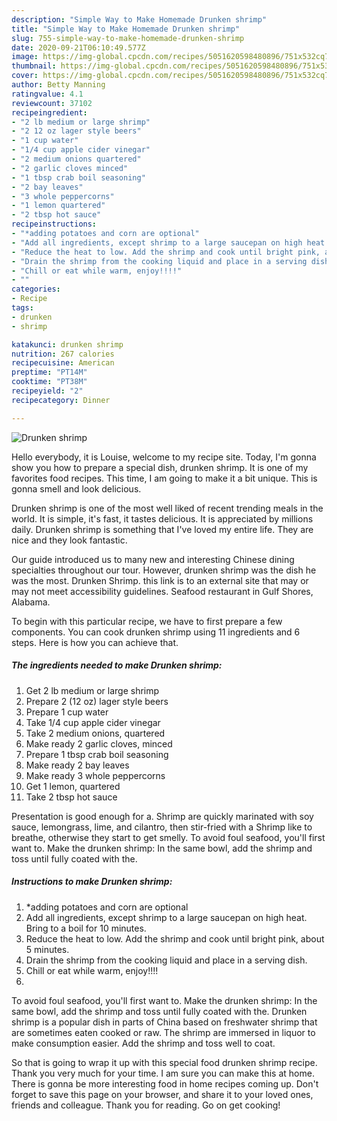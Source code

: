 ```yaml
---
description: "Simple Way to Make Homemade Drunken shrimp"
title: "Simple Way to Make Homemade Drunken shrimp"
slug: 755-simple-way-to-make-homemade-drunken-shrimp
date: 2020-09-21T06:10:49.577Z
image: https://img-global.cpcdn.com/recipes/5051620598480896/751x532cq70/drunken-shrimp-recipe-main-photo.jpg
thumbnail: https://img-global.cpcdn.com/recipes/5051620598480896/751x532cq70/drunken-shrimp-recipe-main-photo.jpg
cover: https://img-global.cpcdn.com/recipes/5051620598480896/751x532cq70/drunken-shrimp-recipe-main-photo.jpg
author: Betty Manning
ratingvalue: 4.1
reviewcount: 37102
recipeingredient:
- "2 lb medium or large shrimp"
- "2 12 oz lager style beers"
- "1 cup water"
- "1/4 cup apple cider vinegar"
- "2 medium onions quartered"
- "2 garlic cloves minced"
- "1 tbsp crab boil seasoning"
- "2 bay leaves"
- "3 whole peppercorns"
- "1 lemon quartered"
- "2 tbsp hot sauce"
recipeinstructions:
- "*adding potatoes and corn are optional"
- "Add all ingredients, except shrimp to a large saucepan on high heat. Bring to a boil for 10 minutes."
- "Reduce the heat to low. Add the shrimp and cook until bright pink, about 5 minutes."
- "Drain the shrimp from the cooking liquid and place in a serving dish."
- "Chill or eat while warm, enjoy!!!!"
- ""
categories:
- Recipe
tags:
- drunken
- shrimp

katakunci: drunken shrimp 
nutrition: 267 calories
recipecuisine: American
preptime: "PT14M"
cooktime: "PT38M"
recipeyield: "2"
recipecategory: Dinner

---
```



![Drunken shrimp](https://img-global.cpcdn.com/recipes/5051620598480896/751x532cq70/drunken-shrimp-recipe-main-photo.jpg)

Hello everybody, it is Louise, welcome to my recipe site. Today, I'm gonna show you how to prepare a special dish, drunken shrimp. It is one of my favorites food recipes. This time, I am going to make it a bit unique. This is gonna smell and look delicious.

Drunken shrimp is one of the most well liked of recent trending meals in the world. It is simple, it's fast, it tastes delicious. It is appreciated by millions daily. Drunken shrimp is something that I've loved my entire life. They are nice and they look fantastic.

Our guide introduced us to many new and interesting Chinese dining specialties throughout our tour. However, drunken shrimp was the dish he was the most. Drunken Shrimp. this link is to an external site that may or may not meet accessibility guidelines. Seafood restaurant in Gulf Shores, Alabama.


To begin with this particular recipe, we have to first prepare a few components. You can cook drunken shrimp using 11 ingredients and 6 steps. Here is how you can achieve that.

<!--inarticleads1-->

##### The ingredients needed to make Drunken shrimp:

1. Get 2 lb medium or large shrimp
1. Prepare 2 (12 oz) lager style beers
1. Prepare 1 cup water
1. Take 1/4 cup apple cider vinegar
1. Take 2 medium onions, quartered
1. Make ready 2 garlic cloves, minced
1. Prepare 1 tbsp crab boil seasoning
1. Make ready 2 bay leaves
1. Make ready 3 whole peppercorns
1. Get 1 lemon, quartered
1. Take 2 tbsp hot sauce


Presentation is good enough for a. Shrimp are quickly marinated with soy sauce, lemongrass, lime, and cilantro, then stir-fried with a Shrimp like to breathe, otherwise they start to get smelly. To avoid foul seafood, you&#39;ll first want to. Make the drunken shrimp: In the same bowl, add the shrimp and toss until fully coated with the. 

<!--inarticleads2-->

##### Instructions to make Drunken shrimp:

1. *adding potatoes and corn are optional
1. Add all ingredients, except shrimp to a large saucepan on high heat. Bring to a boil for 10 minutes.
1. Reduce the heat to low. Add the shrimp and cook until bright pink, about 5 minutes.
1. Drain the shrimp from the cooking liquid and place in a serving dish.
1. Chill or eat while warm, enjoy!!!!
1. 


To avoid foul seafood, you&#39;ll first want to. Make the drunken shrimp: In the same bowl, add the shrimp and toss until fully coated with the. Drunken shrimp is a popular dish in parts of China based on freshwater shrimp that are sometimes eaten cooked or raw. The shrimp are immersed in liquor to make consumption easier. Add the shrimp and toss well to coat. 

So that is going to wrap it up with this special food drunken shrimp recipe. Thank you very much for your time. I am sure you can make this at home. There is gonna be more interesting food in home recipes coming up. Don't forget to save this page on your browser, and share it to your loved ones, friends and colleague. Thank you for reading. Go on get cooking!

